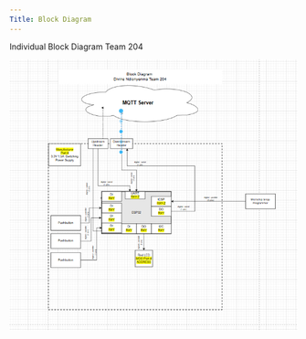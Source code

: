 ```yaml
---
Title: Block Diagram
---
```

Individual Block Diagram Team 204

<img src="../subfolder/block-diagram.png">

